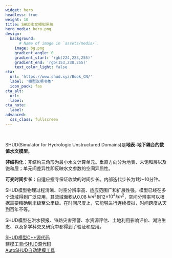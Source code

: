 ```yaml
---
widget: hero
headless: true
weight: 10
title: SHUD水文模拟系统
hero_media: hero.png
design:
  background:      
      # Name of image in `assets/media/`.
    image: bg.png
    gradient_angle: 0
    gradient_start: 'rgb(224,223,255)'
    gradient_end: 'rgb(153,238,255)'
    text_color_light: false
cta:
  url: 'https://www.shud.xyz/Book_CN/'
  label: '模型说明书📚'
  icon_pack: fas
cta_alt:
  url:
  label:
cta_note:
  label:
advanced:
  css_class: fullscreen
---
```


<br>

SHUD(Simulator for Hydrologic Unstructured Domains)是**地表-地下耦合的数值水文模型**。

**非结构化**：非结构三角形为最小水文计算单元。垂直方向分为地表、未饱和层以及饱和层；单元间差异性即反映水文参数的空间异质性。

**可变时间步长**：自适应搜寻保证收敛的时间步长。内部迭代步长为1秒~10分钟。

SHUD模型物理过程清晰、时空分辨率高、适应范围广和扩展性强。模型已经在多个流域得到广泛应用，其流域面积从0.08 $km^2$到12$\times 10^4 km^2$，空间分辨率可以根据需要精确到米级至公里级。在时间尺度上，它能够进行连续模拟，时间跨度从天到百年不等。

SHUD模型在洪水预报、铁路灾害预警、水资源评估、土地利用影响评价、湖泊生态、以及多学科交叉研究中都得到了验证和应用。


<a class="github-button" href="https://github.com/SHUD-System/SHUD" data-icon="octicon-star" data-size="large" data-show-count="true" aria-label="Star Hugo Blox Builder">SHUD模型C++源代码</a>
<br>
<a class="github-button" href="https://github.com/SHUD-System/rSHUD" data-icon="octicon-star" data-size="large" data-show-count="true" aria-label="Star the Online Course template">建模工具rSHUD源代码</a>
<br>
<a class="github-button" href="https://github.com/SHUD-System/AutoSHUD" data-icon="octicon-star" data-size="large" data-show-count="true" aria-label="Star the Online Course template">AutoSHUD自动建模工具</a>
<script async defer src="https://buttons.github.io/buttons.js"></script>
